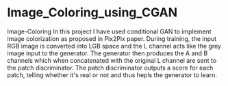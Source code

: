 # Image_Coloring_using_CGAN
Image-Coloring
In this project I have used conditional GAN to implement image colorization as proposed in Pix2Pix paper. During training, the input RGB image is converted into LGB space and the L channel acts like the grey image input to the generator. The generator then produces the A and B channels which when concatenated with the original L channel are sent to the patch discriminator. The patch discriminator outputs a score for each patch, telling whether it's real or not and thus hepls the generator to learn.
